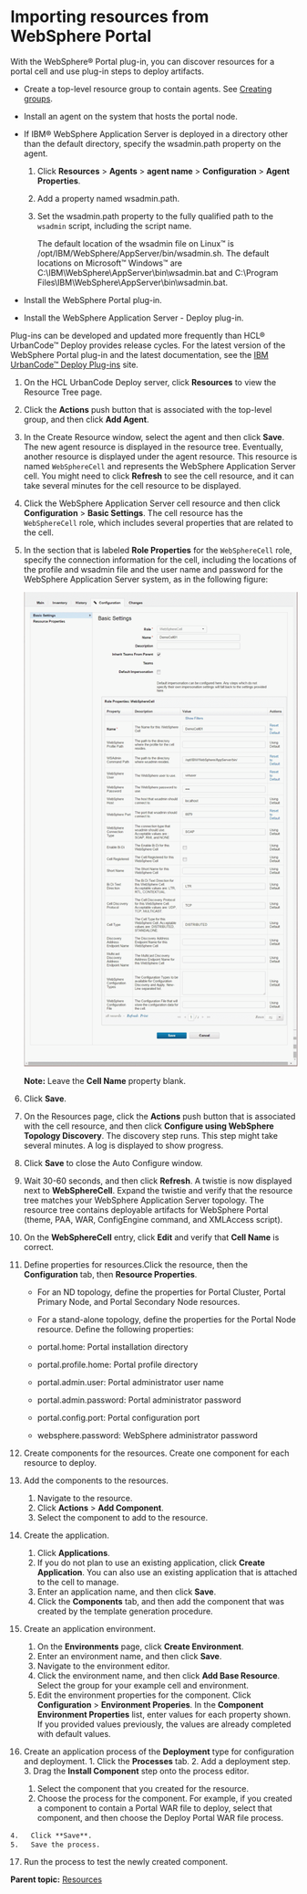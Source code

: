 # Importing resources from WebSphere Portal

With the WebSphere® Portal plug-in, you can discover resources for a portal cell and use plug-in steps to deploy artifacts.

-   Create a top-level resource group to contain agents. See [Creating groups](resources_createGroup.md).
-   Install an agent on the system that hosts the portal node.
-   If IBM® WebSphere Application Server is deployed in a directory other than the default directory, specify the wsadmin.path property on the agent.
    1.  Click **Resources** \> **Agents** \> **agent name** \> **Configuration** \> **Agent Properties**.
    2.  Add a property named wsadmin.path.
    3.  Set the wsadmin.path property to the fully qualified path to the `wsadmin` script, including the script name.

        The default location of the wsadmin file on Linux™ is /opt/IBM/WebSphere/AppServer/bin/wsadmin.sh. The default locations on Microsoft™ Windows™ are C:\\IBM\\WebSphere\\AppServer\\bin\\wsadmin.bat and C:\\Program Files\\IBM\\WebSphere\\AppServer\\bin\\wsadmin.bat.

-   Install the WebSphere Portal plug-in.
-   Install the WebSphere Application Server - Deploy plug-in.

Plug-ins can be developed and updated more frequently than HCL® UrbanCode™ Deploy provides release cycles. For the latest version of the WebSphere Portal plug-in and the latest documentation, see the [IBM UrbanCode™ Deploy Plug-ins](https://developer.ibm.com/urbancode/plugins/ibm-urbancode-deploy) site.

1.   On the HCL UrbanCode Deploy server, click **Resources** to view the Resource Tree page. 
2.   Click the **Actions** push button that is associated with the top-level group, and then click **Add Agent**. 
3.   In the Create Resource window, select the agent and then click **Save**. The new agent resource is displayed in the resource tree. Eventually, another resource is displayed under the agent resource. This resource is named `WebSphereCell` and represents the WebSphere Application Server cell. You might need to click **Refresh** to see the cell resource, and it can take several minutes for the cell resource to be displayed.
4.   Click the WebSphere Application Server cell resource and then click **Configuration** \> **Basic Settings**. The cell resource has the `WebSphereCell` role, which includes several properties that are related to the cell.
5.  In the section that is labeled **Role Properties** for the `WebSphereCell` role, specify the connection information for the cell, including the locations of the profile and wsadmin file and the user name and password for the WebSphere Application Server system, as in the following figure: 

    ![Specifying the information for the cell resource](../images/resources_import_was_a.gif)

    **Note:** Leave the **Cell Name** property blank.

6.  Click **Save**.
7.   On the Resources page, click the **Actions** push button that is associated with the cell resource, and then click **Configure using WebSphere Topology Discovery**. The discovery step runs. This step might take several minutes. A log is displayed to show progress.
8.  Click **Save** to close the Auto Configure window.
9.   Wait 30-60 seconds, and then click **Refresh**. A twistie is now displayed next to **WebSphereCell**. Expand the twistie and verify that the resource tree matches your WebSphere Application Server topology. The resource tree contains deployable artifacts for WebSphere Portal \(theme, PAA, WAR, ConfigEngine command, and XMLAccess script\).
10.  On the **WebSphereCell** entry, click **Edit** and verify that **Cell Name** is correct. 
11. Define properties for resources.Click the resource, then the **Configuration** tab, then **Resource Properties**.

    -   For an ND topology, define the properties for Portal Cluster, Portal Primary Node, and Portal Secondary Node resources.
    -   For a stand-alone topology, define the properties for the Portal Node resource.
    Define the following properties:

    -   portal.home: Portal installation directory
    -   portal.profile.home: Portal profile directory
    -   portal.admin.user: Portal administrator user name
    -   portal.admin.password: Portal administrator password
    -   portal.config.port: Portal configuration port
    -   websphere.password: WebSphere administrator password
12.  Create components for the resources. Create one component for each resource to deploy.
13. Add the components to the resources. 
    1.   Navigate to the resource. 
    2.   Click **Actions** \> **Add Component**. 
    3.   Select the component to add to the resource. 
14. Create the application. 
    1.   Click **Applications**. 
    2.   If you do not plan to use an existing application, click **Create Application**. You can also use an existing application that is attached to the cell to manage.
    3.   Enter an application name, and then click **Save**. 
    4.   Click the **Components** tab, and then add the component that was created by the template generation procedure. 
15. Create an application environment. 
    1.   On the **Environments** page, click **Create Environment**. 
    2.   Enter an environment name, and then click **Save**. 
    3.   Navigate to the environment editor. 
    4.   Click the environment name, and then click **Add Base Resource**. Select the group for your example cell and environment.
    5.   Edit the environment properties for the component. Click **Configuration** \> **Environment Properies**. In the **Component Environment Properties** list, enter values for each property shown. If you provided values previously, the values are already completed with default values.
16.  Create an application process of the **Deployment** type for configuration and deployment. 
    1.   Click the **Processes** tab. 
    2.   Add a deployment step. 
    3.   Drag the **Install Component** step onto the process editor. 

        1.  Select the component that you created for the resource.
        2.  Choose the process for the component.
        For example, if you created a component to contain a Portal WAR file to deploy, select that component, and then choose the Deploy Portal WAR file process.

    4.   Click **Save**. 
    5.   Save the process. 
17. Run the process to test the newly created component. 

**Parent topic:** [Resources](../topics/resources_ch.md)

